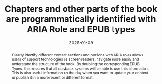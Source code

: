 ---
title: Chapters and other parts of the book are programmatically identified with ARIA Role and EPUB types
abstract: Clearly identify different content sections and portions with ARIA roles allows users of support technologies as screen readers, navigate more easily and understand the structure of the book. By doubling the corresponding EPUB Types, this ensures that all playback systems will be able to use this information. This is also useful information on the day when you want to update your content or publish it in a more recent or different format.
categories:
  - Structure And Code
agrege: O4109-E020
opquast: 4 109
indiceebook: "20"
description: Rule 020
before: "019"
weight: "020"
after: "021"
actif: "1"
layout: rules
date: 2025-01-09
tags:
  - Accessibility
  - Interoperability
objectif:
  - Ensure users of assistive technologies can navigate and understand the structure of the book.
  - Provide a clear identification of chapters and other portions of the book.
Meo:
  - Use appropriate ARIA keys to identify different sections of the book, such as chapters
  - Document the ARIA roles used and their simplicity to facilitate maintenance and future updates.
Controle:
  - Use screen readers like NVDA, JAWS, or VoiceOver to navigate through the book and ensure that the sections are correctly identified.
epubcheck: null
ace: true
humancheck: true
ReadiumGoToolkit: null
Source:
  - "[currency symbol] SNE"
Referentiel:
  - "[Web Content Accessibility Guidelines (WCAG)](https://www.w3.org/WAI/standards-guidelines/wcag/)"
  - "[[EPUB Type and ARIA Role Authoring guide](https://w3c.github.io/epub-specs/epub33/epub-aria-authoring/)]"
steps:
  - Crafting
  - Editorial
  - development
---